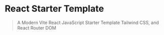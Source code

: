 # React Starter Template
> A Modern Vite React JavaScript Starter Template Tailwind CSS, and React Router DOM
